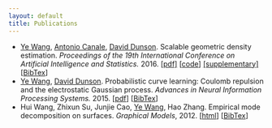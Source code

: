 ```yaml
---
layout: default
title: Publications
---
```


<div id="pub-container">

<ul>
<!-- GEODE -->
  <li><a href="http://ericyewang.github.io">Ye Wang</a>, <a href="http://sites.carloalberto.org/canale/">Antonio Canale</a>, <a href="https://stat.duke.edu/~dunson/">David Dunson</a>. Scalable geometric density estimation. <i>Proceedings of the 19th International Conference on Artificial Intelligence and Statistics.</i> 2016. <a href="http://jmlr.org/proceedings/papers/v51/wang16e.pdf">[pdf]</a> [<a href="https://github.com/ericyewang/GEODE">code</a>] <a href="http://jmlr.org/proceedings/papers/v51/wang16e-supp.pdf">[supplementary]</a> [<a href="https://scholar.google.es/scholar.bib?q=info:Pz3kBmpZSEAJ:scholar.google.com/&output=citation&scisig=AAGBfm0AAAAAVzF2Vr9rzuzP9zm15geGL-bcxfB5E0II&scisf=4&hl=en">BibTex</a>]</li>
  
  <li><a href="http://ericyewang.github.io">Ye Wang</a>, <a href="https://stat.duke.edu/~dunson/">David Dunson</a>. Probabilistic curve learning: Coulomb repulsion and the electrostatic Gaussian process. <i>Advances in Neural Information Processing Systems.</i> 2015. [<a href="https://papers.nips.cc/paper/5794-probabilistic-curve-learning-coulomb-repulsion-and-the-electrostatic-gaussian-process.pdf">pdf</a>] [<a href="https://scholar.google.com/scholar.bib?q=info:NetUEsBlGa0J:scholar.google.com/&output=citation&scisig=AAGBfm0AAAAAVyZipgDCqKnNzh1R8b2zz67_k5AHDRQp&scisf=4&hl=en">BibTex</a>]</li>
  
  <li>Hui Wang, Zhixun Su, Junjie Cao, <a href="http://ericyewang.github.io">Ye Wang</a>, Hao Zhang. Empirical mode decomposition on surfaces. <i>Graphical Models</i>, 2012. [<a href="http://www.sciencedirect.com/science/article/pii/S1524070312000252">html</a>] [<a href="https://scholar.google.es/scholar.bib?q=info:1GvgUaI5yGEJ:scholar.google.com/&output=citation&scisig=AAGBfm0AAAAAVzF3dJllQtePaTrpkcWpl3Qd9PF52A-I&scisf=4&hl=en">BibTex</a>]</li>
  
</ul>

</div>
